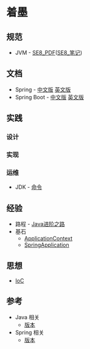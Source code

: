 # 着墨

## 规范
- JVM - [SE8_PDF](specification/jvms8.pdf)([SE8_笔记](specification/note/jvms8.md))

## 文档
- Spring - [中文版](document/spring/index.md)  [英文版](document/spring_en/index.md)
- Spring Boot - [中文版](document/springboot/index.md)  [英文版](document/springboot_en/index.md)

## 实践

### 设计

### 实现

### 运维
- JDK - [命令](practice/operations/JDK/commands.md)

## 经验
- 路程 - [Java进阶之路](experience/roadmap/Java.md) 
- 基石 
    - [ApplicationContext](experience/cornerstone/ApplicationContext/index.md)  
    - [SpringApplication](experience/cornerstone/SpringApplication/SpringApplication.md)

## 思想
- [IoC](idea/ioc.md)
## 参考
- Java 相关
    - [版本](references/versions/j2se.md) 
- Spring 相关
    - [版本](references/versions/spring.md) 